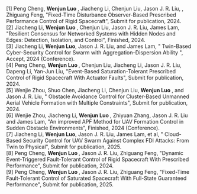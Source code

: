 [1] Peng Cheng, <b> Wenjun Luo </b> , Jiacheng Li, Chenjun Liu, Jason J. R. Liu, , Zhiguang Feng, "Fixed-Time Disturbance Observer-Based Prescribed Performance Control of Rigid Spacecraft", Submit for publication, 2024. <br>
[2] Jiacheng Li, <b> Wenjun Luo </b>, Chenjun Liu, Jason J. R. Liu, James Lam, "Resilient Consensus for Networked Systems with  Hidden Nodes and Edges: Detection, Isolation, and    Control", Finished, 2024. <br>
[3] Jiacheng Li,<b> Wenjun Luo</b>, Jason J. R. Liu, and James Lam, " Twin-Based Cyber-Security Control for Swarm with Aggregation–Dispersion Ability ", Accept, 2024 (Conference).<br>
[4] Peng Cheng,<b> Wenjun Luo </b>, Chenjun Liu, Jiacheng Li, Jason J. R. Liu, Dapeng Li, Yan-Jun Liu, "Event-Based Saturation-Tolerant Prescribed Control of Rigid Spacecraft With Actuator Faults", Submit for publication, 2024.  <br>
[5] Wenjie Zhou, Shuo Chen, Jiacheng Li, Chenjun Liu, <b> Wenjun Luo </b>, and Jason J. R. Liu, " Obstacle Avoidance Control for Cluster-Based Unmanned Aerial Vehicle Formation with Multiple Constraints", Submit for publication, 2024. <br>
[6] Wenjie Zhou, Jiacheng Li, <b> Wenjun Luo </b>, Zhiyuan Zhang, Jason J. R. Liu and James Lam, "An improved APF Method for UAV Formation Control in Sudden Obstacle Environments", Finished, 2024 (Conference). <br>
[7] Jiacheng Li, <b>Wenjun Luo</b>, Jason J. R. Liu, James Lam, et al, " Cloud-Based Security Control for UAV Swarm Against Complex FDI Attacks: From Twin to Physical", Submit for publication, 2025. <br>
[8] Peng Cheng, <b> Wenjun Luo </b> , Jason J. R. Liu, Zhiguang Feng, "Dynamic Event-Triggered Fault-Tolerant Control of Rigid Spacecraft With Prescribed Performance", Submit for publication, 2024. <br>
[9] Peng Cheng, <b> Wenjun Luo </b> , Jason J. R. Liu, Zhiguang Feng, "Fixed-Time Fault-Tolerant Control of Saturated Spacecraft With Full-State Guaranteed Performance", Submit for publication, 2025. <br>
